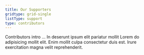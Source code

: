 ```yaml
---
title: Our Supporters
gridtype: grid-single
listType: support
type: contributors
---
```


Contributors intro ... In deserunt ipsum elit pariatur mollit Lorem do adipisicing mollit elit. Enim mollit culpa consectetur duis est. Irure exercitation magna velit reprehenderit.

